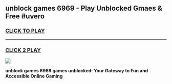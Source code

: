 
## unblock games 6969 - Play Unblocked Gmaes & Free #uvero
<h3>
<a href="https://premium.freeplayer.one?title=unblock_games_6969&ref=03M">CLICK TO PLAY</a></h3>
<hr>

<h3>
<a href="https://premium.freeplayer.one?title=unblock_games_6969&ref=03M">CLICK 2 PLAY</a>
  
</h3>

<a href="https://premium.freeplayer.one?title=unblock_games_6969&ref=03M"><img src="https://clearcache.store/games.png"></a>


**unblock games 6969 games unblocked: Your Gateway to Fun and Accessible Online Gaming**
